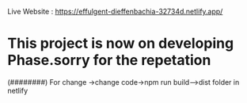 Live Website : https://effulgent-dieffenbachia-32734d.netlify.app/
# This project is now on developing Phase.sorry for the repetation
(########)
For change ->change code->npm run build-->dist folder in netlify

